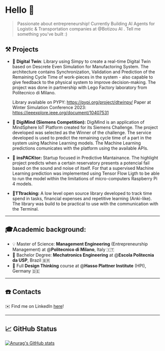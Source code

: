 # Hello 👋

> Passionate about entrepreneurship!
> Currently Building AI Agents for Logistic & Transportation companies at @Botizou AI .
> Tell me something you've built :)

## ⚒️ Projects
- 🤖 **Digital Twin**: Library using Simpy to create a real-time Digital Twin based on Descrete Even Simulation for Manufactoring System. The architecture contains Synchronization, Validation and Prediction of the Remaining Cycle Time of work-pieces in the system - also capable to give feedback to the physical system to improve decision-making. The project was done in partnership with Lego Factory laboratory from Politecnico di Milano. 

  Library available on PYPY: https://pypi.org/project/dtwinpy/
  Paper at Winter Simulation Conference 2023: https://ieeexplore.ieee.org/document/10407531


- 🧩 **DigiMind (Siemens Competition):** DigiMind is an application of MindSphere IoT Platform created for its Siemens Challenge. The project developed was selected as the Winner of the challenge. The service developed is used to predict the remaining cycle time of a part in the system using Machine Learning models. The Machine Learning predictions comunicates with the platform using the available APIs.

 
- 🔦 **insPACKtor:** Startup focused in Predictive Mantainance. The highlight project predicts when a certain reservatory presents a potencial fail based on the sound and noise of itself. For that a supervised Machine Learning prediction was implemented using Tensor Flow Ligth to be able to run the model within the limitations of micro-computers Raspberry Pi 4 models.


- 🎯**TTtracking:** A low level open source library developed to track time spend in tasks, financial expenses and repetitive learning (Anki-like). The library was build to be practical to use with the communication with the Terminal.



---

## 🎓Academic background:

- 💡 Master of Science: **Management Engineering** (Entrepreneurship Management) at @**Politecnico di Milano**, Italy :it:
- 🤖 Bachelor Degree: **Mechatronics Engineering** at @**Escola Politecnia da USP**, Brazil :brazil:
- 🎨 Full **Design Thinking** course at @**Hasso Plattner Institute** (HPI), Germany :de:

---
## ☎️ Contacts

✉️ Find me on LinkedIn [here](https://www.linkedin.com/in/p-bacelar/)!

---
## 📈 GitHub Status
[![Anurag's GitHub stats](https://github-readme-stats.zohan.tech/api?username=pedrolbacelar&count_private=true&theme=tokyonight)](https://github.com/anuraghazra/github-readme-stats)

<!--
[![Anurag's GitHub stats](https://github-readme-stats-61qdveq2j-fanwangm.vercel.app/api?username=pedrolbacelar&count_private=true&theme=tokyonight)

[![Top Langs](https://github-readme-stats.vercel.app/api/top-langs/?username=pedrolbacelar)](https://github.com/anuraghazra/github-readme-stats)

**pedrolbacelar/pedrolbacelar** is a ✨ _special_ ✨ repository because its `README.md` (this file) appears on your GitHub profile.
[![Top Langs](https://github-readme-stats.vercel.app/api/top-langs/?username=anuraghazra)](https://github.com/anuraghazra/github-readme-stats)

Here are some ideas to get you started:

- 🔭 I’m currently working on ...
- 🌱 I’m currently learning ...
- 👯 I’m looking to collaborate on ...
- 🤔 I’m looking for help with ...
- 💬 Ask me about ...
- 📫 How to reach me: ...
- 😄 Pronouns: ...
- ⚡ Fun fact: ...
-->
